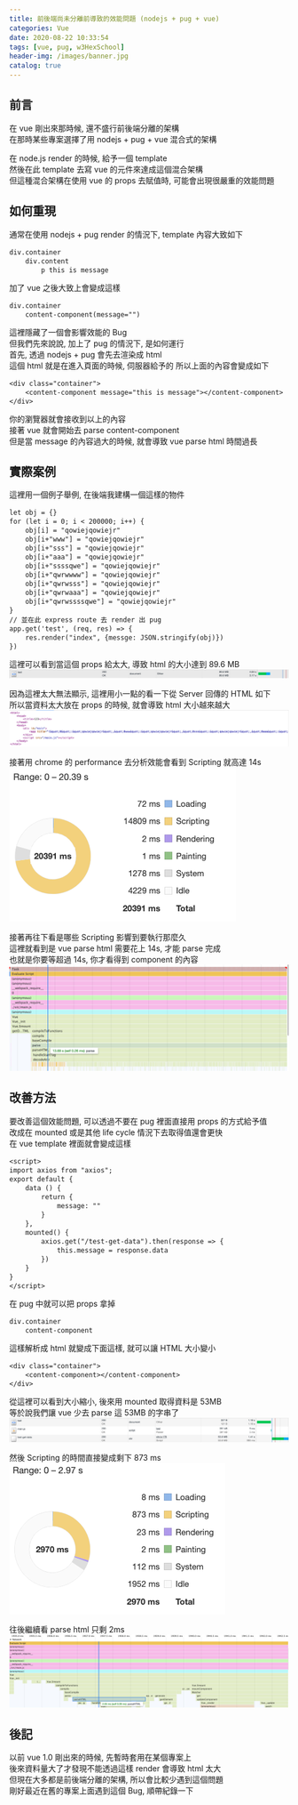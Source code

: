 ```yaml
---
title: 前後端尚未分離前導致的效能問題 (nodejs + pug + vue)
categories: Vue
date: 2020-08-22 10:33:54
tags: [vue, pug, w3HexSchool]
header-img: /images/banner.jpg
catalog: true
---
```


## 前言

在 vue 剛出來那時候, 還不盛行前後端分離的架構  
在那時某些專案選擇了用 nodejs + pug + vue 混合式的架構  

在 node.js render 的時候, 給予一個 template  
然後在此 template 去寫 vue 的元件來達成這個混合架構  
但這種混合架構在使用 vue 的 props 去賦值時, 可能會出現很嚴重的效能問題  

## 如何重現  

通常在使用 nodejs + pug render 的情況下, template 內容大致如下

```pug=
div.container
    div.content
        p this is message
```

加了 vue 之後大致上會變成這樣  

```pug=
div.container
    content-component(message="")
```

這裡隱藏了一個會影響效能的 Bug  
但我們先來說說, 加上了 pug 的情況下, 是如何運行  
首先, 透過 nodejs + pug 會先去渲染成 html  
這個 html 就是在進入頁面的時候, 伺服器給予的
所以上面的內容會變成如下  

```html=
<div class="container">
    <content-component message="this is message"></content-component>
</div>
```

你的瀏覽器就會接收到以上的內容  
接著 vue 就會開始去 parse content-component  
但是當 message 的內容過大的時候, 就會導致 vue parse html 時間過長  

## 實際案例

這裡用一個例子舉例, 在後端我建構一個這樣的物件  
```javscript=
let obj = {}
for (let i = 0; i < 200000; i++) {
    obj[i] = "qowiejqowiejr"
    obj[i+"www"] = "qowiejqowiejr"
    obj[i+"sss"] = "qowiejqowiejr"
    obj[i+"aaa"] = "qowiejqowiejr"
    obj[i+"ssssqwe"] = "qowiejqowiejr"
    obj[i+"qwrwwww"] = "qowiejqowiejr"
    obj[i+"qwrwsss"] = "qowiejqowiejr"
    obj[i+"qwrwaaa"] = "qowiejqowiejr"
    obj[i+"qwrwssssqwe"] = "qowiejqowiejr"
}
// 並在此 express route 去 render 出 pug
app.get('test', (req, res) => {
    res.render("index", {messge: JSON.stringify(obj)})
})
```

這裡可以看到當這個 props 給太大, 導致 html 的大小達到  89.6 MB  
![](/images/pug-vue/version_01-01.png)

因為這裡太大無法顯示, 這裡用小一點的看一下從 Server 回傳的 HTML 如下  
所以當資料太大放在 props 的時候, 就會導致 html 大小越來越大  
![](/images/pug-vue/version_01-01-a.png)

接著用 chrome 的 performance 去分析效能會看到 Scripting 就高達 14s  
![](/images/pug-vue/version_01-02.png)

接著再往下看是哪些 Scripting 影響到要執行那麼久  
這裡就看到是 vue parse html 需要花上 14s, 才能 parse 完成  
也就是你要等超過 14s, 你才看得到 component 的內容  
![](/images/pug-vue/version_01-03.png)

## 改善方法  

要改善這個效能問題, 可以透過不要在 pug 裡面直接用 props 的方式給予值  
改成在 mounted 或是其他 life cycle 情況下去取得值還會更快  
在 vue template 裡面就會變成這樣  

``` 
<script>
import axios from "axios";
export default {
    data () {
        return {
            message: ""
        }
    },
    mounted() {
        axios.get("/test-get-data").then(response => {
            this.message = response.data
        })
    }
}
</script>
```

在 pug 中就可以把 props 拿掉  
```pug=
div.container
    content-component
```

這樣解析成 html 就變成下面這樣, 就可以讓 HTML 大小變小  
```html=
<div class="container">
    <content-component></content-component>
</div>
```

從這裡可以看到大小縮小, 後來用 mounted 取得資料是 53MB  
等於說我們讓 vue 少去 parse 這 53MB 的字串了  
![](/images/pug-vue/version_02-01.png)

然後 Scripting 的時間直接變成剩下 873 ms  
![](/images/pug-vue/version_02-02.png)

往後繼續看 parse html 只剩 2ms  
![](/images/pug-vue/version_02-03.png)

## 後記
以前 vue 1.0 剛出來的時候, 先暫時套用在某個專案上  
後來資料量大了才發現不能透過這樣 render 會導致 html 太大  
但現在大多都是前後端分離的架構, 所以會比較少遇到這個問題  
剛好最近在舊的專案上面遇到這個 Bug, 順帶紀錄一下  